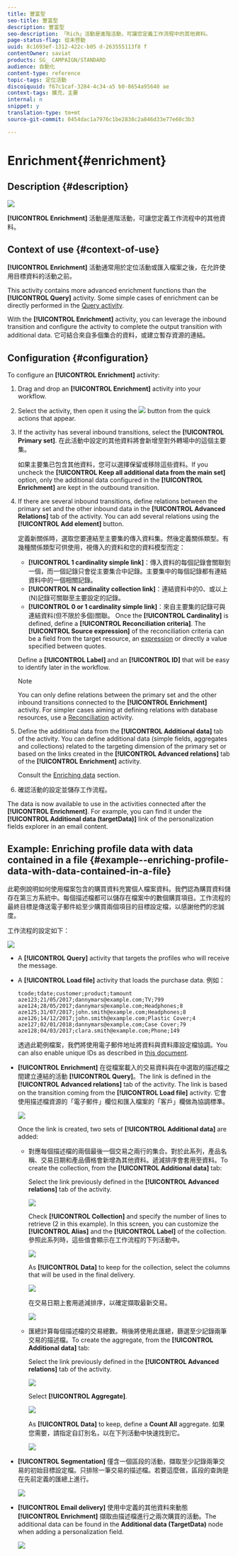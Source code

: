 ```yaml
---
title: 豐富型
seo-title: 豐富型
description: 豐富型
seo-description: 「Rich」活動是進階活動，可讓您定義工作流程中的其他資料。
page-status-flag: 從未啓動
uuid: 8c1693ef-1312-422c-b05 d-263555113f8 f
contentOwner: saviat
products: SG_ CAMPAIGN/STANDARD
audience: 自動化
content-type: reference
topic-tags: 定位活動
discoiquuid: f67c1caf-3284-4c34-a5 b0-8654a95640 ae
context-tags: 擴充，主要
internal: n
snippet: y
translation-type: tm+mt
source-git-commit: 0454dac1a7976c1be2838c2a846d33e77e60c3b3

---
```



# Enrichment{#enrichment}

## Description {#description}

![](assets/enrichment.png)

**[!UICONTROL Enrichment]** 活動是進階活動，可讓您定義工作流程中的其他資料。

## Context of use {#context-of-use}

**[!UICONTROL Enrichment]** 活動通常用於定位活動或匯入檔案之後，在允許使用目標資料的活動之前。

This activity contains more advanced enrichment functions than the **[!UICONTROL Query]** activity. Some simple cases of enrichment can be directly performed in the [Query activity](../../automating/using/query.md#enriching-data).

With the **[!UICONTROL Enrichment]** activity, you can leverage the inbound transition and configure the activity to complete the output transition with additional data. 它可結合來自多個集合的資料，或建立暫存資源的連結。

## Configuration {#configuration}

To configure an **[!UICONTROL Enrichment]** activity:

1. Drag and drop an **[!UICONTROL Enrichment]** activity into your workflow.
1. Select the activity, then open it using the ![](assets/edit_darkgrey-24px.png) button from the quick actions that appear.
1. If the activity has several inbound transitions, select the **[!UICONTROL Primary set]**. 在此活動中設定的其他資料將會新增至對外轉場中的這個主要集。

   如果主要集已包含其他資料，您可以選擇保留或移除這些資料。If you uncheck the **[!UICONTROL Keep all additional data from the main set]** option, only the additional data configured in the **[!UICONTROL Enrichment]** are kept in the outbound transition.

1. If there are several inbound transitions, define relations between the primary set and the other inbound data in the **[!UICONTROL Advanced Relations]** tab of the activity. You can add several relations using the **[!UICONTROL Add element]** button.

   定義新關係時，選取您要連結至主要集的傳入資料集。然後定義關係類型。有幾種關係類型可供使用，視傳入的資料和您的資料模型而定：

   * **[!UICONTROL 1 cardinality simple link]**：傳入資料的每個記錄會關聯到一個，而一個記錄只會從主要集合中記錄。主要集中的每個記錄都有連結資料中的一個相關記錄。
   * **[!UICONTROL N cardinality collection link]**：連結資料中的0、或以上(N)記錄可關聯至主要設定的記錄。
   * **[!UICONTROL 0 or 1 cardinality simple link]**：來自主要集的記錄可與連結資料(但不限於多個)關聯。
   Once the **[!UICONTROL Cardinality]** is defined, define a **[!UICONTROL Reconciliation criteria]**. The **[!UICONTROL Source expression]** of the reconciliation criteria can be a field from the target resource, an [expression](../../automating/using/advanced-expression-editing.md) or directly a value specified between quotes.

   Define a **[!UICONTROL Label]** and an **[!UICONTROL ID]** that will be easy to identify later in the workflow.

   >[!NOTE]
   >
   >You can only define relations between the primary set and the other inbound transitions connected to the **[!UICONTROL Enrichment]** activity. For simpler cases aiming at defining relations with database resources, use a [Reconciliation](../../automating/using/reconciliation.md) activity.

1. Define the additional data from the **[!UICONTROL Additional data]** tab of the activity. You can define additional data (simple fields, aggregates and collections) related to the targeting dimension of the primary set or based on the links created in the **[!UICONTROL Advanced relations]** tab of the **[!UICONTROL Enrichment]** activity.

   Consult the [Enriching data](../../automating/using/query.md#enriching-data) section.

1. 確認活動的設定並儲存工作流程。

The data is now available to use in the activities connected after the **[!UICONTROL Enrichment]**. For example, you can find it under the **[!UICONTROL Additional data (targetData)]** link of the personalization fields explorer in an email content.

## Example: Enriching profile data with data contained in a file {#example--enriching-profile-data-with-data-contained-in-a-file}

此範例說明如何使用檔案包含的購買資料充實個人檔案資料。我們認為購買資料儲存在第三方系統中。每個描述檔都可以儲存在檔案中的數個購買項目。工作流程的最終目標是傳送電子郵件給至少購買兩個項目的目標設定檔，以感謝他們的忠誠度。

工作流程的設定如下：

![](assets/enrichment_example_workflow.png)

* A **[!UICONTROL Query]** activity that targets the profiles who will receive the message.
* A **[!UICONTROL Load file]** activity that loads the purchase data. 例如：

   ```
   tcode;tdate;customer;product;tamount
   aze123;21/05/2017;dannymars@example.com;TV;799
   aze124;28/05/2017;dannymars@example.com;Headphones;8
   aze125;31/07/2017;john.smith@example.com;Headphones;8
   aze126;14/12/2017;john.smith@example.com;Plastic Cover;4
   aze127;02/01/2018;dannymars@example.com;Case Cover;79
   aze128;04/03/2017;clara.smith@example.com;Phone;149
   ```

   透過此範例檔案，我們將使用電子郵件地址將資料與資料庫設定檔協調。You can also enable unique IDs as described in [this document](../../developing/using/configuring-the-resource-s-data-structure.md#generating-a-unique-id-for-profiles-and-custom-resources).

* **[!UICONTROL Enrichment]** 在從檔案載入的交易資料與在中選取的描述檔之間建立連結的活動 **[!UICONTROL Query]**。The link is defined in the **[!UICONTROL Advanced relations]** tab of the activity. The link is based on the transition coming from the **[!UICONTROL Load file]** activity. 它會使用描述檔資源的「電子郵件」欄位和匯入檔案的「客戶」欄做為協調標準。

   ![](assets/enrichment_example_workflow2.png)

   Once the link is created, two sets of **[!UICONTROL Additional data]** are added:

   * 對應每個描述檔的兩個最後一個交易之兩行的集合。對於此系列，產品名稱、交易日期和產品價格會新增為其他資料。遞減排序會套用至資料。To create the collection, from the **[!UICONTROL Additional data]** tab:

      Select the link previously defined in the **[!UICONTROL Advanced relations]** tab of the activity.

      ![](assets/enrichment_example_workflow3.png)

      Check **[!UICONTROL Collection]** and specify the number of lines to retrieve (2 in this example). In this screen, you can customize the **[!UICONTROL Alias]** and the **[!UICONTROL Label]** of the collection. 參照此系列時，這些值會顯示在工作流程的下列活動中。

      ![](assets/enrichment_example_workflow4.png)

      As **[!UICONTROL Data]** to keep for the collection, select the columns that will be used in the final delivery.

      ![](assets/enrichment_example_workflow6.png)

      在交易日期上套用遞減排序，以確定擷取最新交易。

      ![](assets/enrichment_example_workflow7.png)

   * 匯總計算每個描述檔的交易總數。稍後將使用此匯總，篩選至少記錄兩筆交易的描述檔。To create the aggregate, from the **[!UICONTROL Additional data]** tab:

      Select the link previously defined in the **[!UICONTROL Advanced relations]** tab of the activity.

      ![](assets/enrichment_example_workflow3.png)

      Select **[!UICONTROL Aggregate]**.

      ![](assets/enrichment_example_workflow8.png)

      As **[!UICONTROL Data]** to keep, define a **Count All** aggregate. 如果您需要，請指定自訂別名，以在下列活動中快速找到它。

      ![](assets/enrichment_example_workflow9.png)

* **[!UICONTROL Segmentation]** 僅含一個區段的活動，擷取至少記錄兩筆交易的初始目標設定檔。只排除一筆交易的描述檔。若要這麼做，區段的查詢是在先前定義的匯總上進行。

   ![](assets/enrichment_example_workflow5.png)

* **[!UICONTROL Email delivery]** 使用中定義的其他資料來動態 **[!UICONTROL Enrichment]** 擷取由描述檔進行之兩次購買的活動。The additional data can be found in the **Additional data (TargetData)** node when adding a personalization field.

   ![](assets/enrichment_example_workflow10.png)

